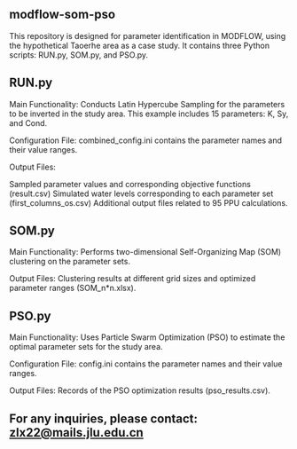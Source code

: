 ## modflow-som-pso
This repository is designed for parameter identification in MODFLOW, using the hypothetical Taoerhe area as a case study. It contains three Python scripts: RUN.py, SOM.py, and PSO.py.

## RUN.py
Main Functionality: Conducts Latin Hypercube Sampling for the parameters to be inverted in the study area. This example includes 15 parameters: K, Sy, and Cond.

Configuration File: combined_config.ini contains the parameter names and their value ranges.

Output Files:

Sampled parameter values and corresponding objective functions (result.csv)
Simulated water levels corresponding to each parameter set (first_columns_os.csv)
Additional output files related to 95 PPU calculations.
## SOM.py
Main Functionality: Performs two-dimensional Self-Organizing Map (SOM) clustering on the parameter sets.

Output Files: Clustering results at different grid sizes and optimized parameter ranges (SOM_n*n.xlsx).

## PSO.py
Main Functionality: Uses Particle Swarm Optimization (PSO) to estimate the optimal parameter sets for the study area.

Configuration File: config.ini contains the parameter names and their value ranges.

Output Files: Records of the PSO optimization results (pso_results.csv).

## For any inquiries, please contact: zlx22@mails.jlu.edu.cn